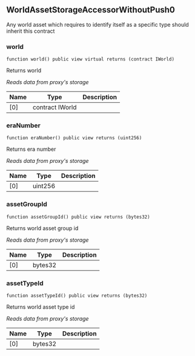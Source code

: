 ## WorldAssetStorageAccessorWithoutPush0


Any world asset which requires to identify itself as a specific type should inherit this contract





### world

```solidity
function world() public view virtual returns (contract IWorld)
```

Returns world

_Reads data from proxy's storage_


| Name | Type | Description |
| ---- | ---- | ----------- |
| [0] | contract IWorld |  |


### eraNumber

```solidity
function eraNumber() public view returns (uint256)
```

Returns era number

_Reads data from proxy's storage_


| Name | Type | Description |
| ---- | ---- | ----------- |
| [0] | uint256 |  |


### assetGroupId

```solidity
function assetGroupId() public view returns (bytes32)
```

Returns world asset group id

_Reads data from proxy's storage_


| Name | Type | Description |
| ---- | ---- | ----------- |
| [0] | bytes32 |  |


### assetTypeId

```solidity
function assetTypeId() public view returns (bytes32)
```

Returns world asset type id

_Reads data from proxy's storage_


| Name | Type | Description |
| ---- | ---- | ----------- |
| [0] | bytes32 |  |


